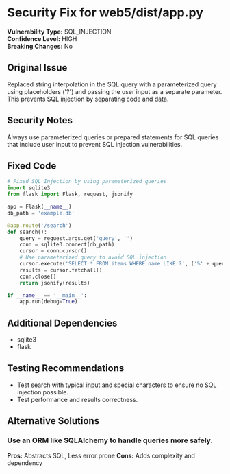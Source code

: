 # Security Fix for web5/dist/app.py

**Vulnerability Type:** SQL_INJECTION  
**Confidence Level:** HIGH  
**Breaking Changes:** No

## Original Issue
Replaced string interpolation in the SQL query with a parameterized query using placeholders ('?') and passing the user input as a separate parameter. This prevents SQL injection by separating code and data.

## Security Notes
Always use parameterized queries or prepared statements for SQL queries that include user input to prevent SQL injection vulnerabilities.

## Fixed Code
```py
# Fixed SQL Injection by using parameterized queries
import sqlite3
from flask import Flask, request, jsonify

app = Flask(__name__)
db_path = 'example.db'

@app.route('/search')
def search():
    query = request.args.get('query', '')
    conn = sqlite3.connect(db_path)
    cursor = conn.cursor()
    # Use parameterized query to avoid SQL injection
    cursor.execute('SELECT * FROM items WHERE name LIKE ?', ('%' + query + '%',))
    results = cursor.fetchall()
    conn.close()
    return jsonify(results)

if __name__ == '__main__':
    app.run(debug=True)

```

## Additional Dependencies
- sqlite3
- flask

## Testing Recommendations
- Test search with typical input and special characters to ensure no SQL injection possible.
- Test performance and results correctness.

## Alternative Solutions

### Use an ORM like SQLAlchemy to handle queries more safely.
**Pros:** Abstracts SQL, Less error prone
**Cons:** Adds complexity and dependency

